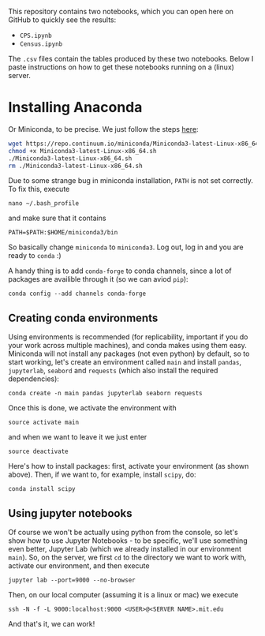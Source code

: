 This repository contains two notebooks, which you can open here on GitHub to quickly see the results:
- `CPS.ipynb`
- `Census.ipynb`

The `.csv` files contain the tables produced by these two notebooks. Below I paste instructions on how to get these notebooks running on a (linux) server.

# Installing Anaconda
Or Miniconda, to be precise. We just follow the steps [here](https://gist.github.com/arose13/fcc1d2d5ad67503ba9842ea64f6bac35):
```bash
wget https://repo.continuum.io/miniconda/Miniconda3-latest-Linux-x86_64.sh
chmod +x Miniconda3-latest-Linux-x86_64.sh
./Miniconda3-latest-Linux-x86_64.sh
rm ./Miniconda3-latest-Linux-x86_64.sh
```

Due to some strange bug in miniconda installation, `PATH` is not set correctly. To fix this, execute
```
nano ~/.bash_profile
```

and make sure that it contains 
```
PATH=$PATH:$HOME/miniconda3/bin
```
So basically change `miniconda` to `miniconda3`. Log out, log in and you are ready to `conda` :)

A handy thing is to add `conda-forge` to conda channels, since a lot of packages are availible through it (so we can aviod `pip`):
```
conda config --add channels conda-forge 
```

## Creating conda environments

Using environments is recommended (for replicability, important if you do your work across multiple machines), and conda makes using them easy. Miniconda will not install any packages (not even python) by default, so to start working, let's create an environment called `main` and install `pandas`, `jupyterlab`, `seabord` and `requests` (which also install the required dependencies):

```
conda create -n main pandas jupyterlab seaborn requests
```
Once this is done, we activate the environment with
```
source activate main
```
and when we want to leave it we just enter
```
source deactivate
```

Here's how to install packages: first, activate your environment (as shown above). Then, if we want to, for example, install `scipy`, do:
```
conda install scipy
```

## Using jupyter notebooks

Of course we won't be actually using python from the console, so let's show how to use Jupyter Notebooks - to be specific, we'll use something even better, Jupyter Lab (which we already installed in our environment `main`). So, on the server, we first `cd` to the directory we want to work with, activate our environment, and then execute
```
jupyter lab --port=9000 --no-browser
```
Then, on our local computer (assuming it is a linux or mac) we execute
```
ssh -N -f -L 9000:localhost:9000 <USER>@<SERVER NAME>.mit.edu
```
And that's it, we can work!
